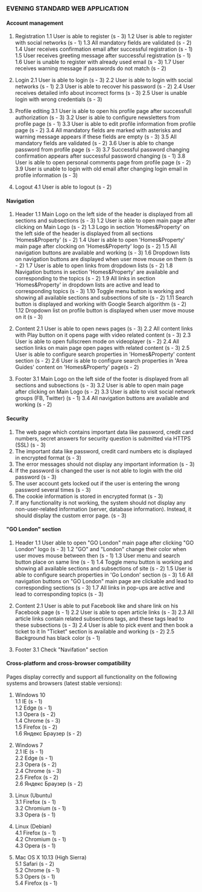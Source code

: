 ### EVENING STANDARD WEB APPLICATION

#### Account management

1. Registration
	1.1 User is able to register (s - 3)
	1.2 User is able to register with social networks (s - 1)
	1.3 All mandatory fields are validated (s - 2)
	1.4 User receives confirmation email after successful registration (s - 1)
	1.5 User receives greeting message after successful registration (s - 1)
	1.6 User is unable to register with already used email (s - 3)
	1.7 User receives warning message if passwords do not match (s - 2)
2. Login
	2.1 User is able to login (s - 3)
	2.2 User is able to login with social networks (s - 1)
	2.3 User is able to recover his password (s - 2)
	2.4 User receives detailed info about incorrect forms (s - 3)
	2.5 User is unable login with wrong credentials (s - 3)

3. Profile editing
	3.1 User is able to open his profile page after successfull authorization (s - 3)
	3.2 User is able to configure newsletters from profile page (s - 1)
	3.3 User is able to edit profile information from profile page (s - 2)
	3.4 All mandatory fields are marked with asterisks and warning message appears if these fields are empty (s - 3)
	3.5 All mandatory fields are validated (s - 2)
	3.6 User is able to change password from profile page (s - 3)
	3.7 Successful password changing confirmation appears after successful password changing (s - 1)
	3.8 User is able to open personal comments page from profile page (s - 2)
	3.9 User is unable to login with old email after changing login email in profile information (s - 3)

4. Logout
	4.1 User is able to logout (s - 2)

#### Navigation

1. Header
	1.1 Main Logo on the left side of the header is displayed from all sections and subsections (s - 3)
	1.2 User is able to open main page after clicking on Main Logo (s - 2)
	1.3 Logo in section 'Homes&Property' on the left side of the header is displayed from all sections 'Homes&Property' (s - 2)
	1.4 User is able to open 'Homes&Property' main page after clocking on 'Homes&Property' logo (s - 2)
	1.5 All navigation buttons are available and working (s - 3)
	1.6 Dropdown lists on navigation buttons are displayed when user move mouse on them (s - 2)
	1.7 User is able to open links from dropdown lists (s - 2)
	1.8 Navigation buttons in section 'Homes&Property' are available and corresponding to the topics (s - 2)
	1.9 All links in section 'Homes&Property' in dropdown lists are active and lead to corresponding topics (s - 3)
	1.10 Toggle menu button is working and showing all available sections and subsections of site (s - 2)
	1.11 Search button is displayed and working with Google Search algorithm (s - 2)
	1.12 Dropdown list on profile button is displayed when user move mouse on it (s - 3)

2. Content
	2.1 User is able to open news pages (s - 3)
	2.2 All content links with Play button on it opens page with video related content (s - 3)
	2.3 User is able to open fullscreen mode on videoplayer (s - 2)
	2.4 All section links on main page open pages with related content (s - 3)
	2.5 User is able to configure search properties in  'Homes&Property' content section (s - 2)
	2.6 User is able to configure search properties in 'Area Guides' content on  'Homes&Property' page(s - 2)

3. Footer
	3.1 Main Logo on the left side of the footer is displayed from all sections and subsections (s - 3)
	3.2 User is able to open main page after clicking on Main Logo (s - 2)
	3.3 User is able to visit social network groups (FB, Twitter) (s - 1)
	3.4 All navigation buttons are available and working (s - 2)

#### Security

1. The web page which contains important data like password, credit card numbers, secret answers for security question is submitted via HTTPS (SSL) (s - 3)
2. The important data like password, credit card numbers etc is displayed in encrypted format   (s - 3)
3. The error messages should not display any important information (s - 3)
4. If the password is changed the user is not able to login with the old password (s - 3)
5. The user account gets locked out if the user is entering the wrong password several times    (s - 3)
6. The cookie information is stored in encrypted format (s - 3)
7. If any functionality is not working, the system should not display any non-user-related information (server, database information). Instead, it should display the custom error page. (s - 3)

#### "GO London" section

1. Header
	1.1 User able to open "GO London" main page after clicking "GO London" logo (s - 3)
	1.2 "GO" and "London" change their color when user moves mouse between then (s - 1)
	1.3 User menu and search button place on same line (s - 1)
	1.4 Toggle menu button is working and showing all available sections and subsections of site (s - 2)
	1.5 User is able to configure search properties in  'Go London' section (s - 3)
	1.6 All navigation buttons on  "GO London" main page are clickable and lead to corresponding sections  (s - 3)
	1.7 All links in pop-ups are active and lead to corresponding topics (s - 3)

2. Content
	2.1 User is able to put Facebook like and share link on his Facebook page (s - 1)
	2.2 User is able to open article links (s - 3)
	2.3 All article links contain related subsections tags, and these tags lead to these subsections  (s - 3)
	2.4 User is able to pick event and then book a ticket to it In "Ticket" section is available and working   (s - 2)
	2.5 Background has black color (s - 1)

3. Footer
	3.1 Check "Navifation" section

#### Cross-platform and cross-browser compatibility  

Pages display correctly and support all functionality on the following systems and browsers (latest stable versions):
1. Windows 10  
    1.1 IE (s - 1)  
    1.2 Edge (s - 1)  
    1.3 Opera (s - 2)  
    1.4 Chrome (s - 3)   
    1.5 Firefox (s - 2)   
    1.6 Яндекс Браузер (s - 2)  
    
2. Windows 7  
    2.1 IE (s - 1)  
    2.2 Edge (s - 1)  
    2.3 Opera (s - 2)  
    2.4 Chrome (s - 3)  
    2.5 Firefox (s - 2)  
    2.6 Яндекс Браузер (s - 2)  
    
3. Linux (Ubuntu)  
    3.1 Firefox (s - 1)  
    3.2 Chromium (s - 1)  
    3.3 Opera (s - 1)  
    
4. Linux (Debian)  
    4.1 Firefox (s - 1)  
    4.2 Chromium (s - 1)  
    4.3 Opera (s - 1)  
    
5. Mac OS X 10.13 (High Sierra)  
    5.1 Safari (s - 2)  
    5.2 Chrome (s - 1)  
    5.3 Opers (s - 1)  
    5.4 Firefox (s - 1)  

